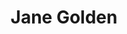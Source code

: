 ---
pid: lla39
title: Jane Golden
location_transcription: 21st and Brandywine
coordinates: "[-75.172463854215, 39.964679853224]"
zipcode: '19130'
gen_neighborhood: North Philadelphia
neighborhood: Art Museum,Francisville
outside_phl: 
age: '18'
age_range: 13-19
instagram: 
image_file_name: lla_39.jpg
proposal_transcription: I want a statue of Jane Golden b/c I think that she is a //monumental//
  piece of Philly.
topic: Person,History,Women
topic_summary: 0, 0, 0, 0, 0
type: Sculpture Statue
keywords_other: Jane Golden, History, Murals, Philadelphia
credit: Olivis Zachs
image_labels: 
twitter: 
facebook: 
permalink: "/monuments/lla39/"
layout: item-page
---